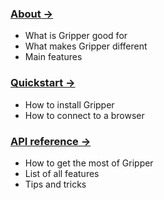 ### [About →](about.md)
- What is Gripper good for
- What makes Gripper different
- Main features

### [Quickstart →](quickstart.md)
- How to install Gripper
- How to connect to a browser

### [API reference →](features.md)
- How to get the most of Gripper
- List of all features
- Tips and tricks